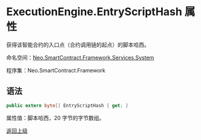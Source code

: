 # ExecutionEngine.EntryScriptHash 属性

获得该智能合约的入口点（合约调用链的起点）的脚本哈西。

命名空间：[Neo.SmartContract.Framework.Services.System](../../System.md)

程序集：Neo.SmartContract.Framework

## 语法

```c#
public extern byte[] EntryScriptHash { get; }
```

属性值：脚本哈西，20 字节的字节数组。



[返回上级](../ExecutionEngine.md)